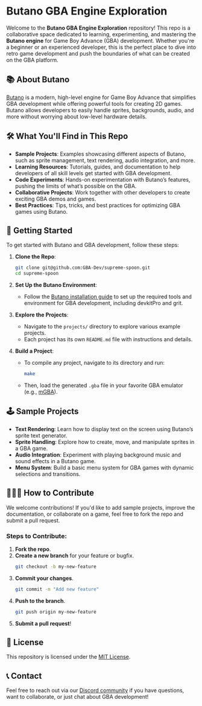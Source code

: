 # **Butano GBA Engine Exploration**

Welcome to the **Butano GBA Engine Exploration** repository! This repo is a collaborative space dedicated to learning, experimenting, and mastering the **Butano engine** for Game Boy Advance (GBA) development. Whether you're a beginner or an experienced developer, this is the perfect place to dive into retro game development and push the boundaries of what can be created on the GBA platform.

## 📚 **About Butano**
[Butano](https://github.com/GValiente/butano) is a modern, high-level engine for Game Boy Advance that simplifies GBA development while offering powerful tools for creating 2D games. Butano allows developers to easily handle sprites, backgrounds, audio, and more without worrying about low-level hardware details.

## 🛠️ **What You'll Find in This Repo**
- **Sample Projects**: Examples showcasing different aspects of Butano, such as sprite management, text rendering, audio integration, and more.
- **Learning Resources**: Tutorials, guides, and documentation to help developers of all skill levels get started with GBA development.
- **Code Experiments**: Hands-on experimentation with Butano’s features, pushing the limits of what’s possible on the GBA.
- **Collaborative Projects**: Work together with other developers to create exciting GBA demos and games.
- **Best Practices**: Tips, tricks, and best practices for optimizing GBA games using Butano.

## 🚀 **Getting Started**
To get started with Butano and GBA development, follow these steps:

1. **Clone the Repo**:
    ```bash
    git clone git@github.com:GBA-Dev/supreme-spoon.git
    cd supreme-spoon
    ```

2. **Set Up the Butano Environment**:
   - Follow the [Butano installation guide](https://gvaliente.github.io/butano/) to set up the required tools and environment for GBA development, including devkitPro and grit.

3. **Explore the Projects**:
   - Navigate to the `projects/` directory to explore various example projects.
   - Each project has its own `README.md` file with instructions and details.

4. **Build a Project**:
    - To compile any project, navigate to its directory and run:
      ```bash
      make
      ```

    - Then, load the generated `.gba` file in your favorite GBA emulator (e.g., [mGBA](https://mgba.io/)).

## 🕹️ **Sample Projects**
- **Text Rendering**: Learn how to display text on the screen using Butano’s sprite text generator.
- **Sprite Handling**: Explore how to create, move, and manipulate sprites in a GBA game.
- **Audio Integration**: Experiment with playing background music and sound effects in a Butano game.
- **Menu System**: Build a basic menu system for GBA games with dynamic selections and transitions.

## 🧑‍🤝‍🧑 **How to Contribute**
We welcome contributions! If you'd like to add sample projects, improve the documentation, or collaborate on a game, feel free to fork the repo and submit a pull request.

### Steps to Contribute:
1. **Fork the repo**.
2. **Create a new branch** for your feature or bugfix.
    ```bash
    git checkout -b my-new-feature
    ```
3. **Commit your changes**.
    ```bash
    git commit -m "Add new feature"
    ```
4. **Push to the branch**.
    ```bash
    git push origin my-new-feature
    ```
5. **Submit a pull request**!

## 📄 **License**
This repository is licensed under the [MIT License](LICENSE).

## 📞 **Contact**
Feel free to reach out via our [Discord community](link-to-discord) if you have questions, want to collaborate, or just chat about GBA development!
